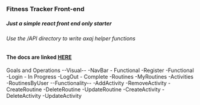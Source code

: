 ### Fitness Tracker Front-end

##### Just a simple react front end only starter

###### Use the /API directory to write axaj helper functions

#### The docs are linked [HERE](http://fitnesstrac-kr.herokuapp.com/docs/)

Goals and Operations
--Visual--
-NavBar - Functional
-Register -Functional
-Login - In Progress
-LogOut - Complete
-Routines
-MyRoutines
-Activities
-RoutinesByUser
--Functionality--
-AddActivity
-RemoveActivity
-CreateRoutine
-DeleteRoutine
-UpdateRoutine
-CreateActivity
-DeleteActivity
-UpdateActivity
